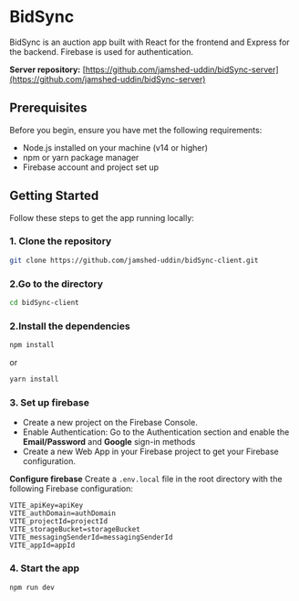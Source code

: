 # BidSync

BidSync is an auction app built with React for the frontend and Express for the backend. Firebase is used for authentication.

**Server repository:** [https://github.com/jamshed-uddin/bidSync-server](https://github.com/jamshed-uddin/bidSync-server)

## Prerequisites

Before you begin, ensure you have met the following requirements:

- Node.js installed on your machine (v14 or higher)
- npm or yarn package manager
- Firebase account and project set up

## Getting Started

Follow these steps to get the app running locally:

### 1. Clone the repository

```sh
git clone https://github.com/jamshed-uddin/bidSync-client.git
```

### 2.Go to the directory

```sh
cd bidSync-client
```

### 2.Install the dependencies

```sh
npm install
```

or

```sh
yarn install
```

### 3. Set up firebase

- Create a new project on the Firebase Console.
- Enable Authentication: Go to the Authentication section and enable the **Email/Password** and **Google** sign-in methods
- Create a new Web App in your Firebase project to get your Firebase configuration.

**Configure firebase**
Create a `.env.local` file in the root directory with the following Firebase configuration:

```env
VITE_apiKey=apiKey 
VITE_authDomain=authDomain
VITE_projectId=projectId
VITE_storageBucket=storageBucket
VITE_messagingSenderId=messagingSenderId
VITE_appId=appId
```

### 4. Start the app

```sh
npm run dev
```
